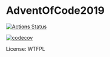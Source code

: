 # AdventOfCode2019
[![Actions Status](https://github.com/elorz007/AdventOfCode2019/workflows/Unit%20Tests/badge.svg)](https://github.com/{owner}/{repo}/actions)

[![codecov](https://codecov.io/gh/elorz007/AdventOfCode2019/branch/master/graph/badge.svg)](https://codecov.io/gh/elorz007/AdventOfCode2019)

License: WTFPL


